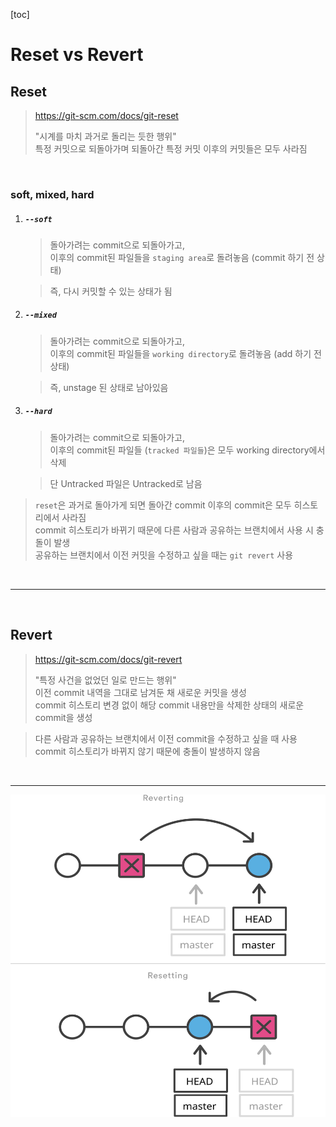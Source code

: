 

[toc]

# Reset vs Revert

## Reset

> https://git-scm.com/docs/git-reset
>
> "시계를 마치 과거로 돌리는 듯한 행위"<br>특정 커밋으로 되돌아가며 되돌아간 특정 커밋 이후의 커밋들은 모두 사라짐

<br>

### soft, mixed, hard

1. ##### `--soft`

   > 돌아가려는 commit으로 되돌아가고,<br>이후의 commit된 파일들을 `staging area`로 돌려놓음 (commit 하기 전 상태)

   >  즉, 다시 커밋할 수 있는 상태가 됨

2. ##### `--mixed`

   > 돌아가려는 commit으로 되돌아가고,<br>이후의 commit된 파일들을 `working directory`로 돌려놓음 (add 하기 전 상태)

   > 즉, unstage 된 상태로 남아있음 

3. ##### `--hard`

   > 돌아가려는 commit으로 되돌아가고,<br>이후의 commit된 파일들 (`tracked 파일들`)은 모두 working directory에서 삭제

   > 단 Untracked 파일은 Untracked로 남음

> `reset`은 과거로 돌아가게 되면 돌아간 commit 이후의 commit은 모두 히스토리에서 사라짐<br>commit 히스토리가 바뀌기 때문에 다른 사람과 공유하는 브랜치에서 사용 시 충돌이 발생<br>공유하는 브랜치에서 이전 커밋을 수정하고 싶을 때는 `git revert` 사용

<br>

---

<br>

## Revert

> https://git-scm.com/docs/git-revert
>
> "특정 사건을 없었던 일로 만드는 행위"<br>이전 commit 내역을 그대로 남겨둔 채 새로운 커밋을 생성<br>commit 히스토리 변경 없이 해당 commit 내용만을 삭제한 상태의 새로운 commit을 생성

> 다른 사람과 공유하는 브랜치에서 이전 commit을 수정하고 싶을 때 사용<br>commit 히스토리가 바뀌지 않기 때문에 충돌이 발생하지 않음

<br>

---

![git-revert-vs-reset](md-images.assets/git-revert-vs-reset.svg)